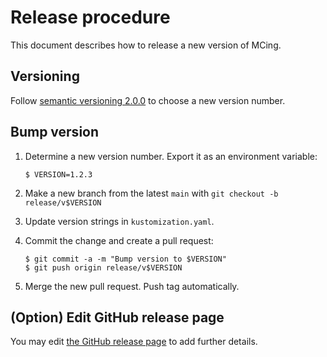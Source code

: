 Release procedure
=================

This document describes how to release a new version of MCing.

## Versioning

Follow [semantic versioning 2.0.0][semver] to choose a new version number.

## Bump version

1. Determine a new version number.  Export it as an environment variable:

    ```console
    $ VERSION=1.2.3
    ```

2. Make a new branch from the latest `main` with `git checkout -b release/v$VERSION`
3. Update version strings in `kustomization.yaml`.
5. Commit the change and create a pull request:

    ```console
    $ git commit -a -m "Bump version to $VERSION"
    $ git push origin release/v$VERSION
    ```

6. Merge the new pull request. Push tag automatically.

## (Option) Edit GitHub release page

You may edit [the GitHub release page](https://github.com/kmdkuk/MCing/releases/latest) to add further details.

[semver]: https://semver.org/spec/v2.0.0.html
